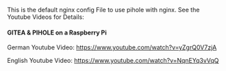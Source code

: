 This is the default nginx config File to use pihole with nginx.
See the Youtube Videos for Details:

#### GITEA & PIHOLE on a Raspberry Pi
German Youtube Video:
https://www.youtube.com/watch?v=yZgrQ0V7zjA

English Youtube Video:
https://www.youtube.com/watch?v=NqnEYq3vVqQ
